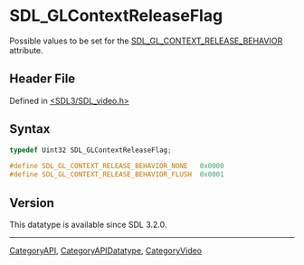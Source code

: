 # SDL_GLContextReleaseFlag

Possible values to be set for the [SDL_GL_CONTEXT_RELEASE_BEHAVIOR](SDL_GL_CONTEXT_RELEASE_BEHAVIOR) attribute.

## Header File

Defined in [<SDL3/SDL_video.h>](https://github.com/libsdl-org/SDL/blob/main/include/SDL3/SDL_video.h)

## Syntax

```c
typedef Uint32 SDL_GLContextReleaseFlag;

#define SDL_GL_CONTEXT_RELEASE_BEHAVIOR_NONE   0x0000
#define SDL_GL_CONTEXT_RELEASE_BEHAVIOR_FLUSH  0x0001
```

## Version

This datatype is available since SDL 3.2.0.





----
[CategoryAPI](CategoryAPI), [CategoryAPIDatatype](CategoryAPIDatatype), [CategoryVideo](CategoryVideo)


